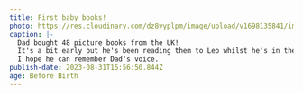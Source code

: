 ```yaml
---
title: First baby books!
photo: https://res.cloudinary.com/dz8vyplpm/image/upload/v1698135841/img_7523_des423.jpg
caption: |-
  Dad bought 48 picture books from the UK!
  It's a bit early but he's been reading them to Leo whilst he's in the womb.
  I hope he can remember Dad's voice.
publish-date: 2023-08-31T15:56:50.844Z
age: Before Birth
---
```

